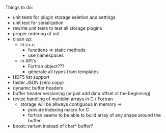 Things to do:
- unit tests for plugin storage seletion and settings
- unit test for serialization
- rewrite unit tests to test all storage plugins
- proper ordering of init
- clean up:
  - in c++:
    - functions => static methods
    - use namespaces
  - in API's:
    - Fortran object???
    - generate all types from templates
- HDF5 list support
- faster JSON (zero copy)
- dynamic buffer headers
- buffer header versioning (or just add data offset st the beginning)
- revise handling of multidim arrays in C / Fortran
    - storage will be allways contiguous in memory =>
        - provide indexing macro for C
        - fortran seems to be able to build array of any shape around the buffer
- boost::variant instead of char* buffer?
